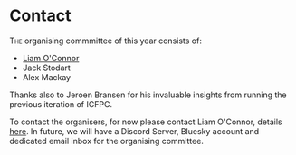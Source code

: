 # Contact

<span class="firstcharacter">T</span><span class=smallcaps>he</span> organising commmittee of this year consists of:

- [Liam O'Connor](http://liamoc.net)
- Jack Stodart
- Alex Mackay

Thanks also to Jeroen Bransen for his invaluable insights from running the previous iteration of ICFPC.

To contact the organisers, for now please contact Liam O'Connor, details [here](https://liamoc.net/contact.html). In future, we will have a Discord Server, Bluesky account and dedicated email inbox for the organising committee.

